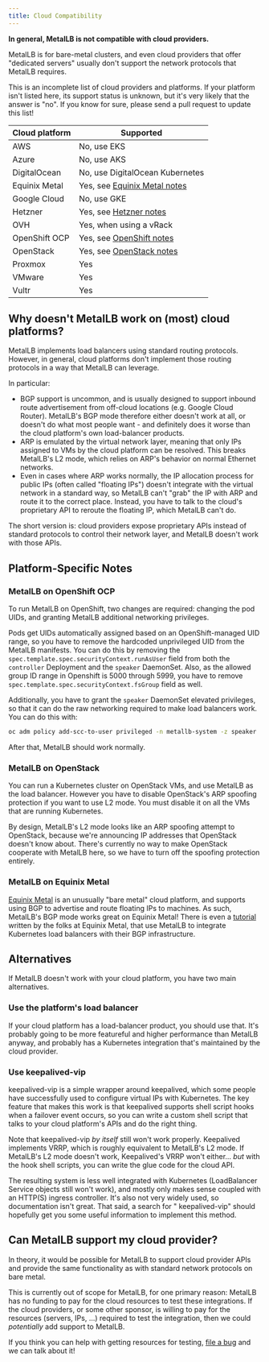 ```yaml
---
title: Cloud Compatibility
---
```


**In general, MetalLB is not compatible with cloud providers.**

MetalLB is for bare-metal clusters, and even cloud providers that
offer "dedicated servers" usually don't support the network protocols
that MetalLB requires.

This is an incomplete list of cloud providers and platforms. If your
platform isn't listed here, its support status is unknown, but it's
very likely that the answer is "no". If you know for sure, please send
a pull request to update this list!

| Cloud platform | Supported                                                                                    |
|----------------|----------------------------------------------------------------------------------------------|
| AWS            | No, use EKS                                                                                  |
| Azure          | No, use AKS                                                                                  |
| DigitalOcean   | No, use DigitalOcean Kubernetes                                                              |
| Equinix Metal  | Yes, see [Equinix Metal notes]                                                               |
| Google Cloud   | No, use GKE                                                                                  |
| Hetzner        | Yes, see [Hetzner notes](https://community.hetzner.com/tutorials/install-kubernetes-cluster) |
| OVH            | Yes, when using a vRack                                                                      |
| OpenShift OCP  | Yes, see [OpenShift notes]                                                                   |
| OpenStack      | Yes, see [OpenStack notes]                                                                   |
| Proxmox        | Yes                                                                                          |
| VMware         | Yes                                                                                          |
| Vultr          | Yes                                                                                          |

[use alternatives]: #alternatives
[OpenShift notes]: #metallb-on-openshift-ocp
[OpenStack notes]: #metallb-on-openstack
[Equinix Metal notes]: #metallb-on-equinix-metal

## Why doesn't MetalLB work on (most) cloud platforms?

MetalLB implements load balancers using standard routing
protocols. However, in general, cloud platforms don't implement those
routing protocols in a way that MetalLB can leverage.

In particular:

- BGP support is uncommon, and is usually designed to support inbound
  route advertisement from off-cloud locations (e.g. Google Cloud
  Router). MetalLB's BGP mode therefore either doesn't work at all, or
  doesn't do what most people want - and definitely does it worse than
  the cloud platform's own load-balancer products.
- ARP is emulated by the virtual network layer, meaning that only IPs
  assigned to VMs by the cloud platform can be resolved. This breaks
  MetalLB's L2 mode, which relies on ARP's behavior on normal Ethernet
  networks.
- Even in cases where ARP works normally, the IP allocation process
  for public IPs (often called "floating IPs") doesn't integrate with
  the virtual network in a standard way, so MetalLB can't "grab" the
  IP with ARP and route it to the correct place. Instead, you have to
  talk to the cloud's proprietary API to reroute the floating IP,
  which MetalLB can't do.

The short version is: cloud providers expose proprietary APIs instead
of standard protocols to control their network layer, and MetalLB
doesn't work with those APIs.

## Platform-Specific Notes

### MetalLB on OpenShift OCP

To run MetalLB on OpenShift, two changes are required: changing the
pod UIDs, and granting MetalLB additional networking privileges.

Pods get UIDs automatically assigned based on an OpenShift-managed UID
range, so you have to remove the hardcoded unprivileged UID from the
MetalLB manifests. You can do this by removing the
`spec.template.spec.securityContext.runAsUser` field from both the
`controller` Deployment and the `speaker` DaemonSet.
Also, as the allowed group ID range in Openshift is 5000 through 5999,
you have to remove `spec.template.spec.securityContext.fsGroup` field
as well.

Additionally, you have to grant the `speaker` DaemonSet elevated
privileges, so that it can do the raw networking required to make
load balancers work. You can do this with:

```bash
oc adm policy add-scc-to-user privileged -n metallb-system -z speaker
```

After that, MetalLB should work normally.

### MetalLB on OpenStack

You can run a Kubernetes cluster on OpenStack VMs, and use MetalLB as
the load balancer. However you have to disable OpenStack's ARP
spoofing protection if you want to use L2 mode. You must disable it on
all the VMs that are running Kubernetes.

By design, MetalLB's L2 mode looks like an ARP spoofing attempt to
OpenStack, because we're announcing IP addresses that OpenStack
doesn't know about. There's currently no way to make OpenStack
cooperate with MetalLB here, so we have to turn off the spoofing
protection entirely.

### MetalLB on Equinix Metal

[Equinix Metal](https://metal.equinix.com) is an unusually "bare metal" cloud
platform, and supports using BGP to advertise and route floating IPs to
machines. As such, MetalLB's BGP mode works great on Equinix Metal! There is
even a [tutorial](https://github.com/packet-labs/kubernetes-bgp) written by the
folks at Equinix Metal, that use MetalLB to integrate Kubernetes load balancers
with their BGP infrastructure.

## Alternatives

If MetalLB doesn't work with your cloud platform, you have two main
alternatives.

### Use the platform's load balancer

If your cloud platform has a load-balancer product, you should use
that. It's probably going to be more featureful and higher performance
than MetalLB anyway, and probably has a Kubernetes integration that's
maintained by the cloud provider.

### Use keepalived-vip

keepalived-vip is a simple wrapper around keepalived, which some
people have successfully used to configure virtual IPs with
Kubernetes. The key feature that makes this work is that keepalived
supports shell script hooks when a failover event occurs, so you can
write a custom shell script that talks to your cloud platform's APIs
and do the right thing.

Note that keepalived-vip *by itself* still won't work
properly. Keepalived implements VRRP, which is roughly equivalent to
MetalLB's L2 mode. If MetalLB's L2 mode doesn't work, Keepalived's
VRRP won't either... *but* with the hook shell scripts, you can write
the glue code for the cloud API.

The resulting system is less well integrated with Kubernetes
(LoadBalancer Service objects still won't work), and mostly only makes
sense coupled with an HTTP(S) ingress controller. It's also not very
widely used, so documentation isn't great. That said, a search for
"<your cloud provider> keepalived-vip" should hopefully get you some
useful information to implement this method.

## Can MetalLB support my cloud provider?

In theory, it would be possible for MetalLB to support cloud provider
APIs and provide the same functionality as with standard network
protocols on bare metal.

This is currently out of scope for MetalLB, for one primary reason:
MetalLB has no funding to pay for the cloud resources to test these
integrations. If the cloud providers, or some other sponsor, is
willing to pay for the resources (servers, IPs, ...) required to test
the integration, then we could *potentially* add support to MetalLB.

If you think you can help with getting resources for testing, [file a
bug](https://github.com/metallb/metallb/issues/new) and we can talk
about it!
